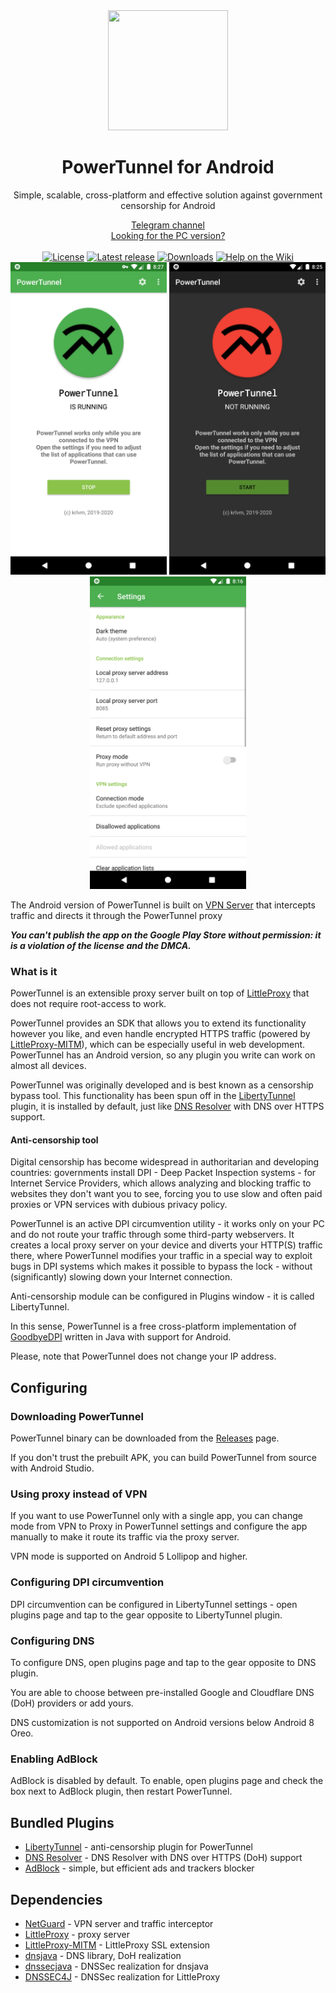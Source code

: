 <div align="center">
<img src="https://raw.githubusercontent.com/krlvm/PowerTunnel/master/.github/images/logo.png" height="192px" width="192px" />
<br><h1>PowerTunnel for Android</h1>
Simple, scalable, cross-platform and effective solution against government censorship for Android

<a href="https://t.me/powertunnel_dpi">Telegram channel</a>
<br>
<a href="https://github.com/krlvm/PowerTunnel">Looking for the PC version?<a/>
<br><br>
<a href="https://github.com/krlvm/PowerTunnel-Android/blob/master/LICENSE"><img src="https://img.shields.io/github/license/krlvm/PowerTunnel-Android?style=flat-square" alt="License"/></a>
<a href="https://github.com/krlvm/PowerTunnel-Android/releases/latest"><img src="https://img.shields.io/github/v/release/krlvm/PowerTunnel-Android?style=flat-square" alt="Latest release"/></a>
<a href="https://github.com/krlvm/PowerTunnel-Android/releases"><img src="https://img.shields.io/github/downloads/krlvm/PowerTunnel-Android/total?style=flat-square" alt="Downloads"/></a>
<a href="https://github.com/krlvm/PowerTunnel-Android/wiki"><img src="https://img.shields.io/badge/help-wiki-yellow?style=flat-square" alt="Help on the Wiki"/></a>
<br>
<img src="https://raw.githubusercontent.com/krlvm/PowerTunnel-Android/master/fastlane/metadata/android/en-US/images/phoneScreenshots/1.png" alt="PowerTunnel User Interface" height="500px" /> <img src="https://raw.githubusercontent.com/krlvm/PowerTunnel-Android/master/fastlane/metadata/android/en-US/images/phoneScreenshots/2.png" alt="PowerTunnel User Interface" height="500px" /> <img src="https://raw.githubusercontent.com/krlvm/PowerTunnel-Android/master/fastlane/metadata/android/en-US/images/phoneScreenshots/3.png" alt="PowerTunnel User Interface" height="500px" />
</div>

The Android version of PowerTunnel is built on [VPN Server](https://github.com/M66B/NetGuard) that intercepts traffic and directs it through the PowerTunnel proxy

***You can't publish the app on the Google Play Store without permission: it is a violation of the license and the DMCA.***

### What is it
PowerTunnel is an extensible proxy server built on top of [LittleProxy](https://github.com/adamfisk/LittleProxy) that does not require root-access to work.

PowerTunnel provides an SDK that allows you to extend its functionality however you like, and even handle encrypted HTTPS traffic (powered by [LittleProxy-MITM](https://github.com/ganskef/LittleProxy-mitm)), which can be especially useful in web development. PowerTunnel has an Android version, so any plugin you write can work on almost all devices.


PowerTunnel was originally developed and is best known as a censorship bypass tool. This functionality has been spun off in the [LibertyTunnel](https://github.com/krlvm/LibertyTunnel) plugin, it is installed by default, just like [DNS Resolver](https://github.com/krlvm/PowerTunnel-DNS) with DNS over HTTPS support.


#### Anti-censorship tool

Digital censorship has become widespread in authoritarian and developing countries: governments install DPI - Deep Packet Inspection systems - for Internet Service Providers, which allows analyzing and blocking traffic to websites they don't want you to see, forcing you to use slow and often paid proxies or VPN services with dubious privacy policy.

PowerTunnel is an active DPI circumvention utility - it works only on your PC and do not route your traffic through some third-party webservers. It creates a local proxy server on your device and diverts your HTTP(S) traffic there, where PowerTunnel modifies your traffic in a special way to exploit bugs in DPI systems which makes it possible to bypass the lock - without (significantly) slowing down your Internet connection.

Anti-censorship module can be configured in Plugins window - it is called LibertyTunnel.

In this sense, PowerTunnel is a free cross-platform implementation of [GoodbyeDPI](https://github.com/ValdikSS/GoodbyeDPI) written in Java with support for Android.

Please, note that PowerTunnel does not change your IP address.

## Configuring

### Downloading PowerTunnel

PowerTunnel binary can be downloaded from the [Releases](https://github.com/krlvm/PowerTunnel-Android/releases) page.

If you don't trust the prebuilt APK, you can build PowerTunnel from source with Android Studio.

### Using proxy instead of VPN

If you want to use PowerTunnel only with a single app, you can change mode from VPN to Proxy in PowerTunnel settings and configure the app manually to make it route its traffic via the proxy server.

VPN mode is supported on Android 5 Lollipop and higher.

### Configuring DPI circumvention

DPI circumvention can be configured in LibertyTunnel settings - open plugins page and tap to the gear opposite to LibertyTunnel plugin.

### Configuring DNS

To configure DNS, open plugins page and tap to the gear opposite to DNS plugin.

You are able to choose between pre-installed Google and Cloudflare DNS (DoH) providers or add yours.

DNS customization is not supported on Android versions below Android 8 Oreo.

### Enabling AdBlock

AdBlock is disabled by default. To enable, open plugins page and check the box next to AdBlock plugin, then restart PowerTunnel.

## Bundled Plugins
* [LibertyTunnel](https://github.com/krlvm/LibertyTunnel) - anti-censorship plugin for PowerTunnel
* [DNS Resolver](https://github.com/krlvm/PowerTunnel-DNS) - DNS Resolver with DNS over HTTPS (DoH) support
* [AdBlock](https://github.com/krlvm/PowerTunnel-AdBlock) - simple, but efficient ads and trackers blocker

## Dependencies
* [NetGuard](https://github.com/M66B/NetGuard) - VPN server and traffic interceptor
* [LittleProxy](https://github.com/adamfisk/LittleProxy) - proxy server
* [LittleProxy-MITM](https://github.com/ganskef/LittleProxy-mitm) - LittleProxy SSL extension
* [dnsjava](https://github.com/dnsjava/dnsjava) - DNS library, DoH realization
* [dnssecjava](https://github.com/ibauersachs/dnssecjava) - DNSSec realization for dnsjava
* [DNSSEC4J](https://github.com/adamfisk/DNSSEC4J) - DNSSec realization for LittleProxy